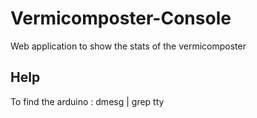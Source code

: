 # Vermicomposter-Console
Web application to show the stats of the vermicomposter

## Help

To find the arduino : dmesg | grep tty

